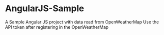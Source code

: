 # AngularJS-Sample
A Sample Angular JS project with data read from OpenWeatherMap
Use the API token after registering in the OpenWeatherMap
